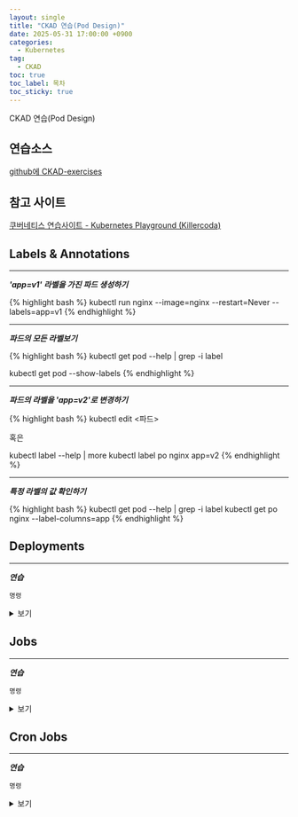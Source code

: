 ```yaml
---
layout: single
title: "CKAD 연습(Pod Design)"
date: 2025-05-31 17:00:00 +0900
categories:
  - Kubernetes
tag:
  - CKAD
toc: true
toc_label: 목차
toc_sticky: true
---
```


CKAD 연습(Pod Design)

## 연습소스

[github에 CKAD-exercises](https://github.com/dgkanatsios/CKAD-exercises)

## 참고 사이트

[쿠버네티스 연습사이트 - Kubernetes Playground (Killercoda)](https://killercoda.com/playgrounds/scenario/kubernetes)

## Labels & Annotations

---

__*'app=v1' 라벨을 가진 파드 생성하기*__

{% highlight bash %}
kubectl run nginx --image=nginx --restart=Never --labels=app=v1
{% endhighlight %}

---

__*파드의 모든 라벨보기*__

{% highlight bash %}
kubectl get pod --help | grep -i label

kubectl get pod --show-labels
{% endhighlight %}

---

__*파드의 라벨을 'app=v2'로 변경하기*__

{% highlight bash %}
kubectl edit <파드>

혹은

kubectl label --help | more
kubectl label po nginx app=v2
{% endhighlight %}

---

__*특정 라벨의 값 확인하기*__

{% highlight bash %}
kubectl get pod --help | grep -i label
kubectl get po nginx --label-columns=app
{% endhighlight %}

## Deployments

---

__*연습*__

`명령`

<details><summary>보기</summary>

{% highlight bash %}
명령
{% endhighlight %}

</details>
<p></p>

## Jobs

---

__*연습*__

`명령`

<details><summary>보기</summary>

{% highlight bash %}
명령
{% endhighlight %}

</details>
<p></p>

## Cron Jobs

---

__*연습*__

`명령`

<details><summary>보기</summary>

{% highlight bash %}
명령
{% endhighlight %}

</details>
<p></p>
